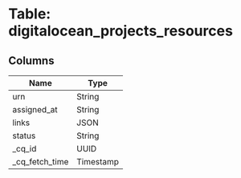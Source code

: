 
# Table: digitalocean_projects_resources

## Columns
| Name        | Type           |
| ------------- | ------------- |
|urn|String|
|assigned_at|String|
|links|JSON|
|status|String|
|_cq_id|UUID|
|_cq_fetch_time|Timestamp|
